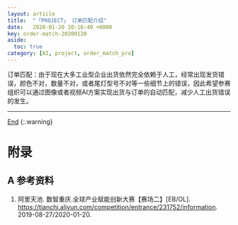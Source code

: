 ```yaml
---
layout: article
title:  "「PROJECT」 订单匹配介绍"
date:   2020-01-20 10:16:40 +0800
key: order-match-20200120
aside:
  toc: true
category: [AI, project, order_match_pro]
---
```

<span id='head'></span>  


<!--more-->

订单匹配：由于现在大多工业型企业出货依然完全依赖于人工，经常出现发货错误，颜色不对，数量不对，或者尾灯型号不对等一些细节上的错误，因此希望参赛组织可以通过图像或者视频AI方案实现出货与订单的自动匹配，减少人工出货错误的发生。

-------------------  
[End](#head)
{:.warning}  


# 附录
## A 参考资料
1. 阿里天池. 数智重庆.全球产业赋能创新大赛【赛场二】[EB/OL]. <https://tianchi.aliyun.com/competition/entrance/231752/information>. 2019-08-27/2020-01-20.    
